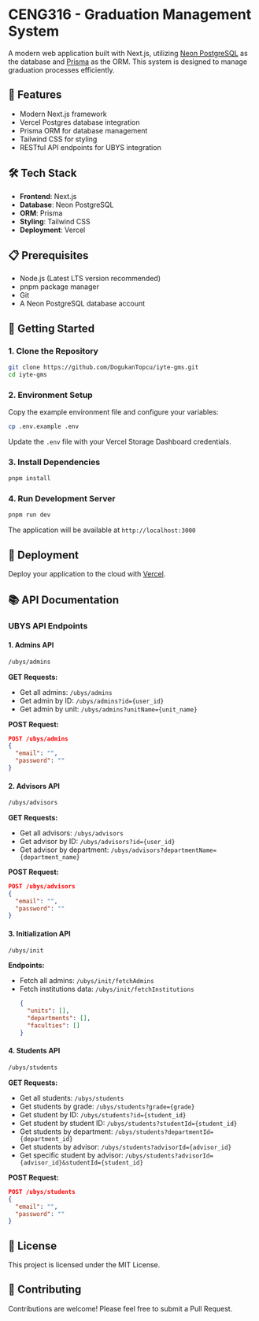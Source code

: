# CENG316 - Graduation Management System

A modern web application built with Next.js, utilizing [Neon PostgreSQL](https://neon.tech) as the database and [Prisma](https://prisma.io/) as the ORM. This system is designed to manage graduation processes efficiently.

## 🚀 Features

- Modern Next.js framework
- Vercel Postgres database integration
- Prisma ORM for database management
- Tailwind CSS for styling
- RESTful API endpoints for UBYS integration

## 🛠️ Tech Stack

- **Frontend**: Next.js
- **Database**: Neon PostgreSQL
- **ORM**: Prisma
- **Styling**: Tailwind CSS
- **Deployment**: Vercel

## 📋 Prerequisites

- Node.js (Latest LTS version recommended)
- pnpm package manager
- Git
- A Neon PostgreSQL database account

## 🚀 Getting Started

### 1. Clone the Repository

```bash
git clone https://github.com/DogukanTopcu/iyte-gms.git
cd iyte-gms
```

### 2. Environment Setup

Copy the example environment file and configure your variables:

```bash
cp .env.example .env
```

Update the `.env` file with your Vercel Storage Dashboard credentials.

### 3. Install Dependencies

```bash
pnpm install
```

### 4. Run Development Server

```bash
pnpm run dev
```

The application will be available at `http://localhost:3000`

## 🚀 Deployment

Deploy your application to the cloud with [Vercel](https://vercel.com/new?utm_source=github&utm_medium=readme&utm_campaign=vercel-examples).

## 📚 API Documentation

### UBYS API Endpoints

#### 1. Admins API
```bash
/ubys/admins
```

**GET Requests:**
- Get all admins: `/ubys/admins`
- Get admin by ID: `/ubys/admins?id={user_id}`
- Get admin by unit: `/ubys/admins?unitName={unit_name}`

**POST Request:**
```json
POST /ubys/admins
{
  "email": "",
  "password": ""
}
```

#### 2. Advisors API
```bash
/ubys/advisors
```

**GET Requests:**
- Get all advisors: `/ubys/advisors`
- Get advisor by ID: `/ubys/advisors?id={user_id}`
- Get advisor by department: `/ubys/advisors?departmentName={department_name}`

**POST Request:**
```json
POST /ubys/advisors
{
  "email": "",
  "password": ""
}
```

#### 3. Initialization API
```bash
/ubys/init
```

**Endpoints:**
- Fetch all admins: `/ubys/init/fetchAdmins`
- Fetch institutions data: `/ubys/init/fetchInstitutions`
  ```json
  {
    "units": [],
    "departments": [],
    "faculties": []
  }
  ```

#### 4. Students API
```bash
/ubys/students
```

**GET Requests:**
- Get all students: `/ubys/students`
- Get students by grade: `/ubys/students?grade={grade}`
- Get student by ID: `/ubys/students?id={student_id}`
- Get student by student ID: `/ubys/students?studentId={student_id}`
- Get students by department: `/ubys/students?departmentId={department_id}`
- Get students by advisor: `/ubys/students?advisorId={advisor_id}`
- Get specific student by advisor: `/ubys/students?advisorId={advisor_id}&studentId={student_id}`

**POST Request:**
```json
POST /ubys/students
{
  "email": "",
  "password": ""
}
```

## 📝 License

This project is licensed under the MIT License.

## 👥 Contributing

Contributions are welcome! Please feel free to submit a Pull Request.